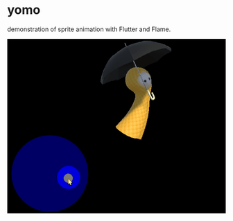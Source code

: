 # yomo

demonstration of sprite animation with Flutter and Flame.

![screenshot](readme_assets/screenshot.gif)
